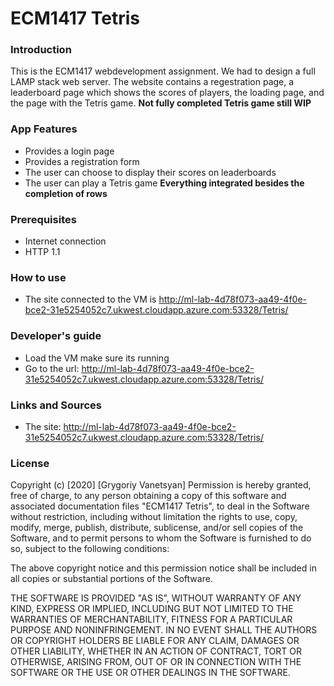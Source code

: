 # ECM1417 Tetris

### Introduction
This is the ECM1417 webdevelopment assignment. We had to design a full LAMP stack web server. The 
website contains a regestration page, a leaderboard page which shows the scores of players,
the loading page, and the page with the Tetris game. **Not fully completed Tetris game still WIP**
### App Features
- Provides a login page
- Provides a registration form
- The user can choose to display their scores on leaderboards
- The user can play a Tetris game **Everything integrated besides the completion of rows**

### Prerequisites
  - Internet connection
  - HTTP 1.1
  

### How to use
- The site connected to the VM is http://ml-lab-4d78f073-aa49-4f0e-bce2-31e5254052c7.ukwest.cloudapp.azure.com:53328/Tetris/

### Developer's guide
- Load the VM make sure its running
- Go to the url: http://ml-lab-4d78f073-aa49-4f0e-bce2-31e5254052c7.ukwest.cloudapp.azure.com:53328/Tetris/


### Links and Sources
- The site: http://ml-lab-4d78f073-aa49-4f0e-bce2-31e5254052c7.ukwest.cloudapp.azure.com:53328/Tetris/


### License
Copyright (c) [2020] [Grygoriy Vanetsyan]
Permission is hereby granted, free of charge, to any person obtaining a copy
of this software and associated documentation files "ECM1417 Tetris", to deal
in the Software without restriction, including without limitation the rights
to use, copy, modify, merge, publish, distribute, sublicense, and/or sell
copies of the Software, and to permit persons to whom the Software is
furnished to do so, subject to the following conditions:

The above copyright notice and this permission notice shall be included in all
copies or substantial portions of the Software.

THE SOFTWARE IS PROVIDED "AS IS", WITHOUT WARRANTY OF ANY KIND, EXPRESS OR
IMPLIED, INCLUDING BUT NOT LIMITED TO THE WARRANTIES OF MERCHANTABILITY,
FITNESS FOR A PARTICULAR PURPOSE AND NONINFRINGEMENT. IN NO EVENT SHALL THE
AUTHORS OR COPYRIGHT HOLDERS BE LIABLE FOR ANY CLAIM, DAMAGES OR OTHER
LIABILITY, WHETHER IN AN ACTION OF CONTRACT, TORT OR OTHERWISE, ARISING FROM,
OUT OF OR IN CONNECTION WITH THE SOFTWARE OR THE USE OR OTHER DEALINGS IN THE
SOFTWARE.






   [Tetris]: <http://ml-lab-4d78f073-aa49-4f0e-bce2-31e5254052c7.ukwest.cloudapp.azure.com:53328/Tetris/>